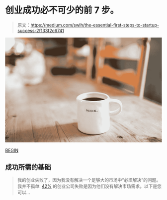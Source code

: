 # 创业成功必不可少的前 7 步。

> 原文：<https://medium.com/swlh/the-essential-first-steps-to-startup-success-2f133f2c6741>

![](img/9d87880a3183a4bf42af66c05df5592a.png)

[BEGIN](https://unsplash.com/photos/IuLgi9PWETU?utm_source=unsplash&utm_medium=referral&utm_content=creditCopyText)

## 成功所需的基础

> 我的创业失败了，因为我没有解决一个足够大的市场中“必须解决”的问题。我并不孤单: [42%](https://www.cbinsights.com/research/startup-failure-reasons-top/) 的创业公司失败是因为他们没有解决市场需求。以下是您可以…